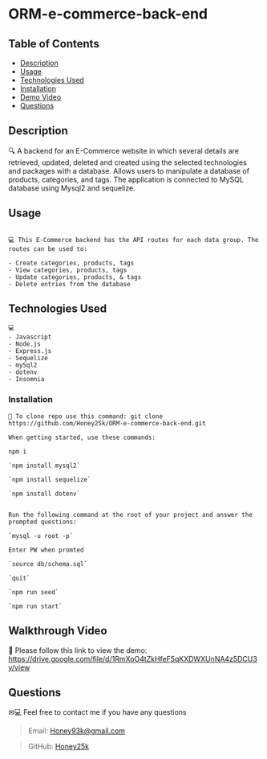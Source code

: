 # ORM-e-commerce-back-end

## Table of Contents

- [Description](#description)
- [Usage](#usage)
- [Technologies Used](#technologies-used)
- [Installation](#installation)
- [Demo Video](#demo-video)
- [Questions](#questions)

## Description

🔍 A backend for an E-Commerce website in which several details are retrieved, updated, deleted and created using the selected technologies and packages with a database. Allows users to manipulate a database of products, categories, and tags. The application is connected to MySQL database using Mysql2 and sequelize. 



## Usage

```

💻 This E-Commerce backend has the API routes for each data group. The routes can be used to:

- Create categories, products, tags
- View categories, products, tags
- Update categories, products, & tags
- Delete entries from the database

```

## Technologies Used

``` 
💻
- Javascript
- Node.js
- Express.js
- Sequelize
- mySql2
- dotenv
- Insomnia
```

### Installation

```
💾 To clone repo use this command: git clone https://github.com/Honey25k/ORM-e-commerce-back-end.git
 
When getting started, use these commands: 

npm i 

`npm install mysql2`

`npm install sequelize`

`npm install dotenv`
  
  
Run the following command at the root of your project and answer the prompted questions:

`mysql -u root -p`

Enter PW when promted

`source db/schema.sql`

`quit`

`npm run seed`
  
`npm run start`

```

## Walkthrough Video

🎥 Please follow this link to view the demo: https://drive.google.com/file/d/1RmXoO4tZkHfeF5qKXDWXUnNA4z5DCU3y/view  

## Questions


✉💻 Feel free to contact me if you have any questions 
>Email: Honey93k@gmail.com 

>GitHub: [Honey25k](https://github.com/Honey25k) 
